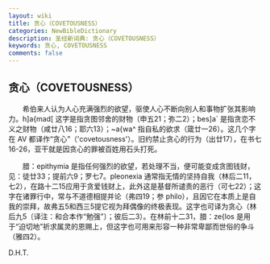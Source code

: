 ```yaml
---
layout: wiki
title: 贪心（COVETOUSNESS）
categories: NewBibleDictionary
description: 圣经新词典: 贪心（COVETOUSNESS）
keywords: 贪心, COVETOUSNESS
comments: false
---
```


## 贪心（COVETOUSNESS）

　　希伯来人认为人心充满强烈的欲望，驱使人心不断向别人和事物扩张其影响力。h]a{mad[ 这字是指贪图邻舍的财物（申五21；弥二2）；bes]a` 是指贪恋不义之财物（咸廿八16；耶六13）；~a{wa^ 指自私的欲求（箴廿一26）。这几个字在 AV 都译作“贪心”（'covetousness'）。旧约禁止贪心的行为（出廿17），在书七16-26，亚干就是因贪心的罪被百姓用石头打死。

　　腊：epithymia 是指任何强烈的欲望，若处理不当，便可能变成贪图钱财，见：徒廿33；提前六9；罗七7。pleonexia 通常指无情的坚持自我（林后二11，七2），在路十二15应用于贪爱钱财上，此外这是基督所谴责的恶行（可七22）；这字在诸罪行中，常与不道德相提并论（弗四19；参 philo），且因它在本质上是自我的崇拜，故弗五5和西三5提它视为拜偶像的终极表现。这字也可译为贪心（林后九5〔译注：和合本作“勉强”〕；彼后二3）。在林前十二31，腊：ze{los 是用于“迫切地”祈求属灵的恩赐上，但这字也可用来形容一种非常卑鄙而世俗的争斗（雅四2）。

D.H.T.






